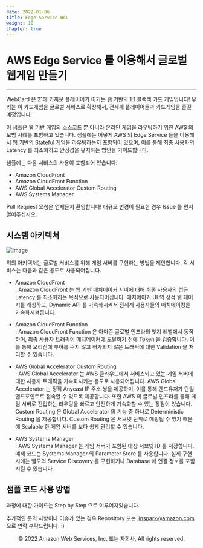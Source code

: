 ```yaml
---
date: 2022-01-06
title: Edge Service HoL
weight: 10
chapter: true
---
```


# AWS Edge Service 를 이용해서 글로벌 웹게임 만들기

---

WebCard 은 21에 가까운 플레이어가 이기는 웹 기반의 1:1 블랙잭 카드 게임입니다!
우리는 이 카드게임을 글로벌 서비스로 확장해서, 전세계 플레이어들과 카드게임을 즐길 예정입니다.

이 샘플은 웹 기반 게임의 소스코드 뿐 아니라 온라인 게임을 라우팅하기 위한 AWS 의 모범 사례를 포함하고 있습니다.
샘플에는 어떻게 AWS 의 Edge Service 들을 이용해서 웹 기반의 Stateful 게임을 라우팅하는지 포함되어 있으며, 
이를 통해 최종 사용자의 Latency 를 최소화하고 안정성을 유지하는 방안을 가이드합니다.

샘플에는 다음 서비스의 사용이 포함되어 있습니다:

- Amazon CloudFront
- Amazon CloudFront Function
- AWS Global Accelerator Custom Routing
- AWS Systems Manager

Pull Request 요청은 언제든지 환영합니다! 대규모 변경이 필요한 경우 Issue 를 먼저 열어주십시오.

## 시스템 아키텍처

![Image](https://d1zrwss8zuawdm.cloudfront.net/webcard21-architecture1.png)

위의 아키텍처는 글로벌 서비스를 위해 게임 서버를 구현하는 방법을 제안합니다. 각 서비스는 다음과 같은 용도로 사용되어집니다.

- Amazon CloudFront    
 : Amazon CloudFront 는 웹 기반 매치메이커 서버에 대해 최종 사용자의 접근 Latency 를 최소화하는 목적으로 사용되어집니다. 매치메이커 UI 의 정적 웹 페이지를 캐싱하고, Dynamic API 를 가속화시켜서 전세계 사용자들의 매치메이킹을 가속화시켜줍니다.

- Amazon CloudFront Function     
 : Amazon CloudFront Function 은 아마존 글로벌 인프라의 엣지 레벨에서 동작하며, 최종 사용자 트래픽이 매치메이커에 도달하기 전에 Token 을 검증합니다. 이를 통해 오리진에 부하를 주지 않고 허가되지 않은 트래픽에 대한 Validation 을 처리할 수 있습니다.

- AWS Global Accelerator Custom Routing      
 : AWS Global Accelerator 는 AWS 클라우드에서 서비스되고 있는 게임 서버에 대한 사용자 트래픽을 가속화시키는 용도로 사용되어집니다. AWS Global Accelerator 는 정적 Anycast IP 주소 쌍을 제공하며, 이를 통해 엔드유저가 단일 엔드포인트로 접속할 수 있도록 제공합니다. 또한 AWS 의 글로벌 인프라를 통해 게임 서버로 진입하는 라우팅을 빠르고 안전하게 가속화할 수 있는 장점이 있습니다. Custom Routing 은 Global Accelerator 의 기능 중 하나로 Deterministic Routing 을 제공합니다. Custom Routing 은 서브넷 단위로 매핑될 수 있기 때문에 Scalable 한 게임 서버를 보다 쉽게 관리할 수 있습니다.

- AWS Systems Manager       
 : AWS Systems Manager 는 게임 서버가 포함된 대상 서브넷 ID 를 저장합니다. 예제 코드는 Systems Manager 의 Parameter Store 를 사용합니다. 실제 구현 시에는 별도의 Service Discovery 를 구현하거나 Database 에 연결 정보를 포함시킬 수 있습니다.


## 샘플 코드 사용 방법

과정에 대한 가이드는 Step by Step 으로 이루어져있습니다.

추가적인 문의 사항이나 이슈가 있는 경우 Repository 또는 jinspark@amazon.com 으로 연락 부탁드립니다. :) 


<p align="center">
© 2022 Amazon Web Services, Inc. 또는 자회사, All rights reserved.
</p>
